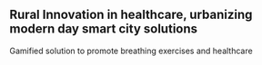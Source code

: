 Rural Innovation in healthcare, urbanizing modern day smart city solutions
-

Gamified solution to promote breathing exercises and healthcare
